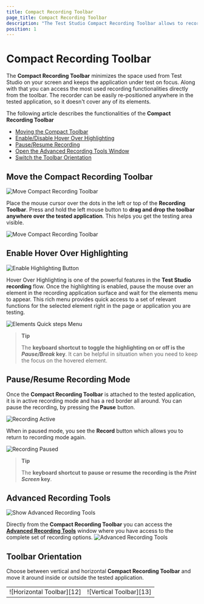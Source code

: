 ```yaml
---
title: Compact Recording Toolbar
page_title: Compact Recording Toolbar
description: "The Test Studio Compact Recording Toolbar allows to record tests codeless and automate the test scenario. The Comapct Recording Toolbar provides quick access to the most used functionalities in recording process and keeps the tested application area on focus."
position: 1
---
```

# Compact Recording Toolbar

The **Compact Recording Toolbar** minimizes the space used from Test Studio on your screen and keeps the application under test on focus. Along with that you can access the most used recording functionalities directly from the toolbar. The recorder can be easily re-positioned anywhere in the tested application, so it doesn't cover any of its elements.

The following article describes the functionalities of the **Compact Recording Toolbar**

* [Moving the Compact Toolbar](#move-the-compact-recording-toolbar)
* [Enable/Disable Hover Over Highlighting](#enable-hover-over-highlighting)
* [Pause/Resume Recording](#pauseresume-recording-mode)
* [Open the Advanced Recording Tools Window](#advanced-recording-tools)
* [Switch the Toolbar Orientation](#toolbar-orientation)

## Move the Compact Recording Toolbar

![Move Compact Recording Toolbar][1a]

Place the mouse cursor over the dots in the left or top of the __Recording Toolbar__. Press and hold the left mouse button to __drag and drop the toolbar anywhere over the tested application__. This helps you get the testing area visible.

![Move Compact Recording Toolbar][1]

## Enable Hover Over Highlighting ##

![Enable Highlighting Button][2]

Hover Over Highlighting is one of the powerful features in the **Test Studio recording** flow. Once the highlighting is enabled, pause the mouse over an element in the recording application surface and wait for the elements menu to appear. This rich menu provides quick access to a set of relevant functions for the selected element right in the page or application you are testing.

![Elements Quick steps Menu][3]

> **Tip**
>
> The __keyboard shortcut to toggle the highlighting on or off is the *Pause/Break* key__. It can be helpful in situation when you need to keep the focus on the hovered element.

## Pause/Resume Recording Mode ##

Once the **Compact Recording Toolbar** is attached to the tested application, it is in active recording mode and has a red border all around. You can pause the recording, by pressing the **Pause** button.

![Recording Active][8]

When in paused mode, you see the **Record** button which allows you to return to recording mode again.

![Recording Paused][9]

> **Tip**
>
> The __keyboard shortcut to pause or resume the recording is the *Print Screen* key__.

## Advanced Recording Tools ##

![Show Advanced Recording Tools][10]

Directly from the **Compact Recording Toolbar** you can access the <a href="/features/recorder/advanced-recording-tools/dom-explorer" target="_blank">**Advanced Recording Tools**</a> window where you have access to the complete set of recording options.
![Advanced Recording Tools][11]

## Toolbar Orientation ##

Choose between vertical and horizontal **Compact Recording Toolbar** and move it around inside or outside the tested application.

<table id=no-table>
	<tr>
		<td>![Horizontal Toolbar][12]</td>
		<td>![Vertical Toolbar][13]</td>
	</tr>
<table>

[1]: /img/features/recorder/compact-recording-toolbar/anim1.gif
[1a]: /img/features/recorder/compact-recording-toolbar/fig1.png
[2]: /img/features/recorder/compact-recording-toolbar/fig2.png
[3]: /img/features/recorder/compact-recording-toolbar/fig3.png
[4]: /img/features/recorder/compact-recording-toolbar/fig4.png
[5]: /img/features/recorder/compact-recording-toolbar/fig5.png
[6]: /img/features/recorder/compact-recording-toolbar/fig6.png
[7]: /img/features/recorder/compact-recording-toolbar/fig7.png
[8]: /img/features/recorder/compact-recording-toolbar/fig8.png
[9]: /img/features/recorder/compact-recording-toolbar/fig9.png
[10]: /img/features/recorder/compact-recording-toolbar/fig10.png
[11]: /img/features/recorder/compact-recording-toolbar/fig11.png
[12]: /img/features/recorder/compact-recording-toolbar/fig12.png
[13]: /img/features/recorder/compact-recording-toolbar/fig13.png
